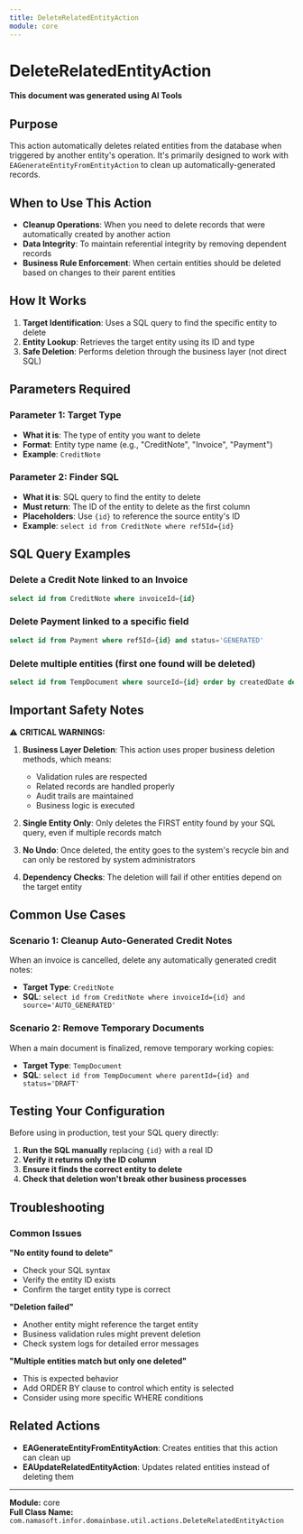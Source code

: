 ```yaml
---
title: DeleteRelatedEntityAction
module: core
---
```



<div class='entity-flows'>

# DeleteRelatedEntityAction

**This document was generated using AI Tools**

## Purpose
This action automatically deletes related entities from the database when triggered by another entity's operation. It's primarily designed to work with `EAGenerateEntityFromEntityAction` to clean up automatically-generated records.

## When to Use This Action
- **Cleanup Operations**: When you need to delete records that were automatically created by another action
- **Data Integrity**: To maintain referential integrity by removing dependent records
- **Business Rule Enforcement**: When certain entities should be deleted based on changes to their parent entities

## How It Works
1. **Target Identification**: Uses a SQL query to find the specific entity to delete
2. **Entity Lookup**: Retrieves the target entity using its ID and type
3. **Safe Deletion**: Performs deletion through the business layer (not direct SQL)

## Parameters Required

### Parameter 1: Target Type
- **What it is**: The type of entity you want to delete
- **Format**: Entity type name (e.g., "CreditNote", "Invoice", "Payment")
- **Example**: `CreditNote`

### Parameter 2: Finder SQL
- **What it is**: SQL query to find the entity to delete
- **Must return**: The ID of the entity to delete as the first column
- **Placeholders**: Use `{id}` to reference the source entity's ID
- **Example**: `select id from CreditNote where ref5Id={id}`

## SQL Query Examples

### Delete a Credit Note linked to an Invoice
```sql
select id from CreditNote where invoiceId={id}
```

### Delete Payment linked to a specific field
```sql
select id from Payment where ref5Id={id} and status='GENERATED'
```

### Delete multiple entities (first one found will be deleted)
```sql
select id from TempDocument where sourceId={id} order by createdDate desc
```

## Important Safety Notes

⚠️ **CRITICAL WARNINGS:**

1. **Business Layer Deletion**: This action uses proper business deletion methods, which means:
   - Validation rules are respected
   - Related records are handled properly
   - Audit trails are maintained
   - Business logic is executed

2. **Single Entity Only**: Only deletes the FIRST entity found by your SQL query, even if multiple records match

3. **No Undo**: Once deleted, the entity goes to the system's recycle bin and can only be restored by system administrators

4. **Dependency Checks**: The deletion will fail if other entities depend on the target entity

## Common Use Cases

### Scenario 1: Cleanup Auto-Generated Credit Notes
When an invoice is cancelled, delete any automatically generated credit notes:
- **Target Type**: `CreditNote`
- **SQL**: `select id from CreditNote where invoiceId={id} and source='AUTO_GENERATED'`

### Scenario 2: Remove Temporary Documents
When a main document is finalized, remove temporary working copies:
- **Target Type**: `TempDocument` 
- **SQL**: `select id from TempDocument where parentId={id} and status='DRAFT'`

## Testing Your Configuration

Before using in production, test your SQL query directly:

1. **Run the SQL manually** replacing `{id}` with a real ID
2. **Verify it returns only the ID column**
3. **Ensure it finds the correct entity to delete**
4. **Check that deletion won't break other business processes**

## Troubleshooting

### Common Issues

**"No entity found to delete"**
- Check your SQL syntax
- Verify the entity ID exists
- Confirm the target entity type is correct

**"Deletion failed"**
- Another entity might reference the target entity
- Business validation rules might prevent deletion
- Check system logs for detailed error messages

**"Multiple entities match but only one deleted"**
- This is expected behavior
- Add ORDER BY clause to control which entity is selected
- Consider using more specific WHERE conditions

## Related Actions
- **EAGenerateEntityFromEntityAction**: Creates entities that this action can clean up
- **EAUpdateRelatedEntityAction**: Updates related entities instead of deleting them

---

**Module:** core  
**Full Class Name:** `com.namasoft.infor.domainbase.util.actions.DeleteRelatedEntityAction`

</div>